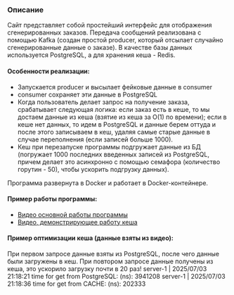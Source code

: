 ### Описание

Сайт представляет собой простейший интерфейс для отображения сгенерированных заказов.
Передача сообщений реализована с помощью Kafka (создан простой producer, который отсылает случайно сгенерированные данные о заказе).
В качестве базы данных используется PostgreSQL, а для хранения кеша - Redis.

#### Особенности реализации:
- Запускается producer и высылает фейковые данные в consumer
- consumer сохраняет эти данные в PostgreSQL
- Когда пользователь делает запрос на получение заказа, срабатывает следующая логика: если заказ есть в кеше, то мы достаем данные из кеша (взятие из кеша за O(1) по времени); если в кеше нет данных, то идем в PostgreSQL и данные берем оттуда и после этого записываем в кеш, удаляя самые старые данные в случае переполнения (если записей больше 1000).
- Кеш при перезапуске программы подгружает данные из БД (погружает 1000 последних введенных записей из PostgreSQL, причем делает это асинхронно с помощью семафора (количество горутин - 50), чтобы ускорить подгрузку данных).


Программа развернута в Docker и работает в Docker-контейнере.

#### Пример работы программы: 

- [Видео основной работы программы](https://github.com/alexzin1331/WB_L0/blob/main/video/Запись%20экрана%202025-07-04%20в%2001.34.38.mov)
- [Видео, демонстрирующее работу кеша](https://github.com/alexzin1331/WB_L0/blob/main/video/Запись%20экрана%202025-07-04%20в%2002.18.07.mov)

#### Пример оптимизации кеша (данные взяты из видео):

При первом запросе данные взяты из PostgreSQL, после чего данные были загружены в кеш. При повтором запросе данные получены из кеша, это ускорило загрузку почти в 20 раз!
server-1     | 2025/07/03 21:18:21 time for get from PostgreSQL: (ns):  3941208
server-1     | 2025/07/03 21:18:36 time for get from CACHE: (ns):  202333

